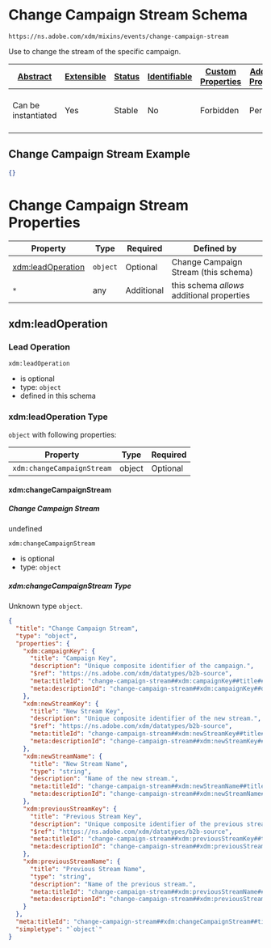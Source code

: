 
# Change Campaign Stream Schema

```
https://ns.adobe.com/xdm/mixins/events/change-campaign-stream
```

Use to change the stream of the specific campaign.

| [Abstract](../../../../abstract.md) | [Extensible](../../../../extensions.md) | [Status](../../../../status.md) | [Identifiable](../../../../id.md) | [Custom Properties](../../../../extensions.md) | [Additional Properties](../../../../extensions.md) | Defined In |
|-------------------------------------|-----------------------------------------|---------------------------------|-----------------------------------|------------------------------------------------|----------------------------------------------------|------------|
| Can be instantiated | Yes | Stable | No | Forbidden | Permitted | [fieldgroups/experience-event/events/change-campaign-stream.schema.json](fieldgroups/experience-event/events/change-campaign-stream.schema.json) |

## Change Campaign Stream Example
```json
{}
```

# Change Campaign Stream Properties

| Property | Type | Required | Defined by |
|----------|------|----------|------------|
| [xdm:leadOperation](#xdmleadoperation) | `object` | Optional | Change Campaign Stream (this schema) |
| `*` | any | Additional | this schema *allows* additional properties |

## xdm:leadOperation
### Lead Operation

`xdm:leadOperation`
* is optional
* type: `object`
* defined in this schema

### xdm:leadOperation Type


`object` with following properties:


| Property | Type | Required |
|----------|------|----------|
| `xdm:changeCampaignStream`| object | Optional |



#### xdm:changeCampaignStream
##### Change Campaign Stream

undefined

`xdm:changeCampaignStream`
* is optional
* type: `object`

##### xdm:changeCampaignStream Type

Unknown type `object`.

```json
{
  "title": "Change Campaign Stream",
  "type": "object",
  "properties": {
    "xdm:campaignKey": {
      "title": "Campaign Key",
      "description": "Unique composite identifier of the campaign.",
      "$ref": "https://ns.adobe.com/xdm/datatypes/b2b-source",
      "meta:titleId": "change-campaign-stream##xdm:campaignKey##title##32161",
      "meta:descriptionId": "change-campaign-stream##xdm:campaignKey##description##74621"
    },
    "xdm:newStreamKey": {
      "title": "New Stream Key",
      "description": "Unique composite identifier of the new stream.",
      "$ref": "https://ns.adobe.com/xdm/datatypes/b2b-source",
      "meta:titleId": "change-campaign-stream##xdm:newStreamKey##title##68821",
      "meta:descriptionId": "change-campaign-stream##xdm:newStreamKey##description##21981"
    },
    "xdm:newStreamName": {
      "title": "New Stream Name",
      "type": "string",
      "description": "Name of the new stream.",
      "meta:titleId": "change-campaign-stream##xdm:newStreamName##title##51741",
      "meta:descriptionId": "change-campaign-stream##xdm:newStreamName##description##74511"
    },
    "xdm:previousStreamKey": {
      "title": "Previous Stream Key",
      "description": "Unique composite identifier of the previous stream.",
      "$ref": "https://ns.adobe.com/xdm/datatypes/b2b-source",
      "meta:titleId": "change-campaign-stream##xdm:previousStreamKey##title##40241",
      "meta:descriptionId": "change-campaign-stream##xdm:previousStreamKey##description##96791"
    },
    "xdm:previousStreamName": {
      "title": "Previous Stream Name",
      "type": "string",
      "description": "Name of the previous stream.",
      "meta:titleId": "change-campaign-stream##xdm:previousStreamName##title##90581",
      "meta:descriptionId": "change-campaign-stream##xdm:previousStreamName##description##54991"
    }
  },
  "meta:titleId": "change-campaign-stream##xdm:changeCampaignStream##title##98251",
  "simpletype": "`object`"
}
```









